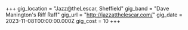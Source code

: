 +++
gig_location = "Jazz@theLescar, Sheffield"
gig_band = "Dave Manington's Riff Raff"
gig_url = "http://jazzatthelescar.com/"
gig_date = 2023-11-08T00:00:00.000Z
gig_cost = 10
+++

